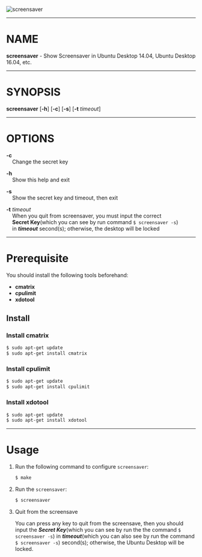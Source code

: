 ![screensaver](https://c7.staticflickr.com/9/8081/29091742470_ea6c4a697c_b.jpg)              

-----------------------------

# NAME
**screensaver** - Show Screensaver in Ubuntu Desktop 14.04, Ubuntu Desktop 16.04, etc.   

------------

# SYNOPSIS

**screensaver** [**-h**] [**-c**] [**-s**] [**-t** _timeout_]

-----------------------------

# OPTIONS

**-c**        
     &nbsp;&nbsp;&nbsp;&nbsp;Change the secret key

**-h**             
     &nbsp;&nbsp;&nbsp;&nbsp;Show this help and exit

**-s**            
     &nbsp;&nbsp;&nbsp;&nbsp;Show the secret key and timeout, then exit

**-t** _timeout_               
     &nbsp;&nbsp;&nbsp;&nbsp;When you quit from screensaver, you must input the correct         
     &nbsp;&nbsp;&nbsp;&nbsp;**Secret Key**(which you can see by run command `$ screensaver -s`)           
	 &nbsp;&nbsp;&nbsp;&nbsp;in _**timeout**_ second(s); otherwise, the desktop will be locked                   

-----------------------------

# Prerequisite

You should install the following tools beforehand:      
	
- **cmatrix**           
- **cpulimit**          
- **xdotool**             

## Install 

### Install cmatrix

```bash
$ sudo apt-get update
$ sudo apt-get install cmatrix
```

### Install cpulimit

```bash
$ sudo apt-get update
$ sudo apt-get install cpulimit
```

### Install xdotool

```bash
$ sudo apt-get update
$ sudo apt-get install xdotool
```

-----------------------------

# Usage

1. Run the following command to configure `screensaver`:          

	```bash
	$ make
	```
2. Run the `screensaver`:        
	
	```bash
	$ screensaver
	```
3. Quit from the screensave              

	You can press any key to quit from the screensave, then you should input the _**Secret Key**_(which you can see by run the the command `$ screensaver -s`) in _**timeout**_(which you can also see by run the command `$ screensaver -s`) second(s); otherwise, the Ubuntu Desktop will be locked.       
